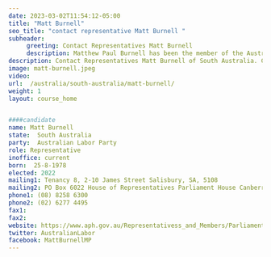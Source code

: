 ```yaml
---
date: 2023-03-02T11:54:12-05:00
title: "Matt Burnell"
seo_title: "contact representative Matt Burnell "
subheader:
     greeting: Contact Representatives Matt Burnell
     description: Matthew Paul Burnell has been the member of the Australian House of Representatives for the Division of Spence in South Australia since he was elected at the 2022 Australian federal election. He is a member of the Australian Labor Party.
description: Contact Representatives Matt Burnell of South Australia. Contact information for Matt Burnell includes email address, phone number, and mailing address.
image: matt-burnell.jpeg
video:
url:  /australia/south-australia/matt-burnell/
weight: 1
layout: course_home


####candidate
name: Matt Burnell
state:	South Australia
party:	Australian Labor Party
role: Representative
inoffice: current
born:  25-8-1978
elected: 2022
mailing1: Tenancy 8, 2-10 James Street Salisbury, SA, 5108
mailing2: PO Box 6022 House of Representatives Parliament House Canberra ACT 2600
phone1:	(08) 8258 6300
phone2: (02) 6277 4495
fax1:
fax2:
website: https://www.aph.gov.au/Representativess_and_Members/Parliamentarian?MPID=300129
twitter: AustralianLabor
facebook: MattBurnellMP
---
```

